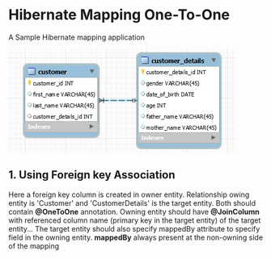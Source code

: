 # Hibernate Mapping One-To-One

A Sample Hibernate mapping application


![schema](docs/schema.PNG)

## 1. Using Foreign key Association
    
   Here a foreign key column is created in owner entity. Relationship owing entity is 'Customer' and 'CustomerDetails' is the target entity. Both should contain **@OneToOne** annotation. Owning entity should have **@JoinColumn** with referenced column name (primary key in the target entity) of the target entity...
   The target entity should also specify mappedBy attribute to specify field in the owning entity. **mappedBy** always present at the non-owning side of the mapping
